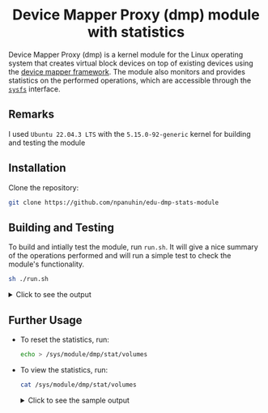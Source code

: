 <h1 align="center">Device Mapper Proxy (dmp) module with statistics</h1>

Device Mapper Proxy (dmp) is a kernel module for the Linux operating system that creates virtual block devices on top of existing devices using the [device mapper framework](https://en.wikipedia.org/wiki/Device_mapper). The module also monitors and provides statistics on the performed operations, which are accessible through the [`sysfs`](https://en.wikipedia.org/wiki/Sysfs) interface.

## Remarks

I used `Ubuntu 22.04.3 LTS` with the `5.15.0-92-generic` kernel for building and testing the module

## Installation

Clone the repository:

```bash
git clone https://github.com/npanuhin/edu-dmp-stats-module
```

## Building and Testing

To build and intially test the module, run `run.sh`. It will give a nice summary of the operations performed and will run a simple test to check the module's functionality.

```bash
sh ./run.sh
```

<details>
<summary>Click to see the output</summary>

```bash
=============================================== Updating the code ===============================================
Removing .Module.symvers.cmd
Removing .dmp.ko.cmd
Removing .dmp.mod.cmd
Removing .dmp.mod.o.cmd
Removing .dmp.o.cmd
Removing .modules.order.cmd
Removing Module.symvers
Removing dmp.ko
Removing dmp.mod
Removing dmp.mod.c
Removing dmp.mod.o
Removing dmp.o
Removing modules.order
Already up to date.

=============== Removing previously inserted module, zero device and device-mapper proxy device ===============

============================================== Building the module =============================================
make -C /lib/modules/5.15.0-92-generic/build M=/home/npanuhin/tools/edu-dm-proxy-stats-module modules
make[1]: Entering directory '/usr/src/linux-headers-5.15.0-92-generic'
  CC [M]  /home/npanuhin/tools/edu-dm-proxy-stats-module/dmp.o
  MODPOST /home/npanuhin/tools/edu-dm-proxy-stats-module/Module.symvers
  CC [M]  /home/npanuhin/tools/edu-dm-proxy-stats-module/dmp.mod.o
  LD [M]  /home/npanuhin/tools/edu-dm-proxy-stats-module/dmp.ko
  BTF [M] /home/npanuhin/tools/edu-dm-proxy-stats-module/dmp.ko
Skipping BTF generation for /home/npanuhin/tools/edu-dm-proxy-stats-module/dmp.ko due to unavailability of vmlinux
make[1]: Leaving directory '/usr/src/linux-headers-5.15.0-92-generic'

=============================================== Creating devices ==============================================
crw------- 1 root root 10, 236 фев  9 00:10 /dev/mapper/control
lrwxrwxrwx 1 root root       7 фев  9 00:17 /dev/mapper/zero1 -> ../dm-0
crw------- 1 root root 10, 236 фев  9 00:10 /dev/mapper/control
lrwxrwxrwx 1 root root       7 фев  9 00:17 /dev/mapper/dmp1 -> ../dm-1
lrwxrwxrwx 1 root root       7 фев  9 00:17 /dev/mapper/zero1 -> ../dm-0

============================================== Testing the module =============================================
1+0 records in
1+0 records out
4096 bytes (4,1 kB, 4,0 KiB) copied, 0,00151003 s, 2,7 MB/s
1+0 records in
1+0 records out
4096 bytes (4,1 kB, 4,0 KiB) copied, 0,000888471 s, 4,6 MB/s

=============================================== Module statistics =============================================
read:
  reqs: 2286
  avg size: 1004
write:
  reqs: 8
  avg size: 512
total:
  reqs: 2294
  avg size: 1003
```
</details>

## Further Usage

- To reset the statistics, run:

	```bash
	echo > /sys/module/dmp/stat/volumes
	```

- To view the statistics, run:

	```bash
	cat /sys/module/dmp/stat/volumes
	```

	<details>
	<summary>Click to see the sample output</summary>

	```bash
	read:
	  reqs: 83
	  avg size: 1875
	write:
	  reqs: 0
	  avg size: 0
	total:
	  reqs: 83
	  avg size: 1875
	```
	</details>
